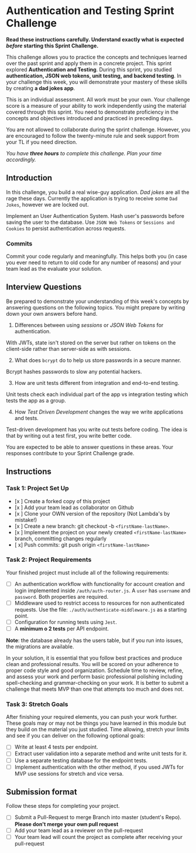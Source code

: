 # Authentication and Testing Sprint Challenge

**Read these instructions carefully. Understand exactly what is expected _before_ starting this Sprint Challenge.**

This challenge allows you to practice the concepts and techniques learned over the past sprint and apply them in a concrete project. This sprint explored **Authentication and Testing**. During this sprint, you studied **authentication, JSON web tokens, unit testing, and backend testing**. In your challenge this week, you will demonstrate your mastery of these skills by creating **a dad jokes app**.

This is an individual assessment. All work must be your own. Your challenge score is a measure of your ability to work independently using the material covered through this sprint. You need to demonstrate proficiency in the concepts and objectives introduced and practiced in preceding days.

You are not allowed to collaborate during the sprint challenge. However, you are encouraged to follow the twenty-minute rule and seek support from your TL if you need direction.

_You have **three hours** to complete this challenge. Plan your time accordingly._

## Introduction

In this challenge, you build a real wise-guy application. _Dad jokes_ are all the rage these days. Currently the application is trying to receive some `Dad Jokes`, however we are locked out.

Implement an User Authentication System. Hash user's passwords before saving the user to the database. Use `JSON Web Tokens` or `Sessions and Cookies` to persist authentication across requests.

### Commits

Commit your code regularly and meaningfully. This helps both you (in case you ever need to return to old code for any number of reasons) and your team lead as the evaluate your solution.

## Interview Questions

Be prepared to demonstrate your understanding of this week's concepts by answering questions on the following topics. You might prepare by writing down your own answers before hand.

1. Differences between using _sessions_ or _JSON Web Tokens_ for authentication.

With JWTs, state isn't stored on the server but rather on tokens on the client-side rather than server-side as with sessions.

2. What does `bcrypt` do to help us store passwords in a secure manner.

Bcrypt hashes passwords to slow any potential hackers.

3. How are unit tests different from integration and end-to-end testing.

Unit tests check each individual part of the app vs integration testing which tests the app as a group.

4. How _Test Driven Development_ changes the way we write applications and tests.

Test-driven development has you write out tests before coding. The idea is that by writing out a test first, you write better code.

You are expected to be able to answer questions in these areas. Your responses contribute to your Sprint Challenge grade.

## Instructions

### Task 1: Project Set Up

- [x ] Create a forked copy of this project
- [x ] Add your team lead as collaborator on Github
- [x ] Clone your OWN version of the repository (Not Lambda's by mistake!)
- [x ] Create a new branch: git checkout -b `<firstName-lastName>`.
- [x ] Implement the project on your newly created `<firstName-lastName>` branch, committing changes regularly
- [ x] Push commits: git push origin `<firstName-lastName>`

### Task 2: Project Requirements

Your finished project must include all of the following requirements:

- [ ] An authentication workflow with functionality for account creation and login implemented inside `/auth/auth-router.js`. A `user` has `username` and `password`. Both properties are required.
- [ ] Middleware used to restrict access to resources for non authenticated requests. Use the file: `./auth/authenticate-middleware.js` as a starting point.
- [ ] Configuration for running tests using `Jest`.
- [ ] A **minimum o 2 tests** per API endpoint.

**Note**: the database already has the users table, but if you run into issues, the migrations are available.

In your solution, it is essential that you follow best practices and produce clean and professional results. You will be scored on your adherence to proper code style and good organization. Schedule time to review, refine, and assess your work and perform basic professional polishing including spell-checking and grammar-checking on your work. It is better to submit a challenge that meets MVP than one that attempts too much and does not.

### Task 3: Stretch Goals

After finishing your required elements, you can push your work further. These goals may or may not be things you have learned in this module but they build on the material you just studied. Time allowing, stretch your limits and see if you can deliver on the following optional goals:

- [ ] Write at least 4 tests per endpoint.
- [ ] Extract user validation into a separate method and write unit tests for it.
- [ ] Use a separate testing database for the endpoint tests.
- [ ] Implement authentication with the other method, if you used JWTs for MVP use sessions for stretch and vice versa.

## Submission format

Follow these steps for completing your project.

- [ ] Submit a Pull-Request to merge <firstName-lastName> Branch into master (student's Repo). **Please don't merge your own pull request**
- [ ] Add your team lead as a reviewer on the pull-request
- [ ] Your team lead will count the project as complete after receiving your pull-request
